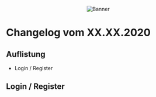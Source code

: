 <p align="center">
  <img src="https://novex-roleplay.de/images/styleLogo-3b326b4e81eba615eb56dd0759ca34cf1bb63a30.png" alt="Banner"/>
</p>

# Changelog vom XX.XX.2020

## Auflistung
- Login / Register

## Login / Register
